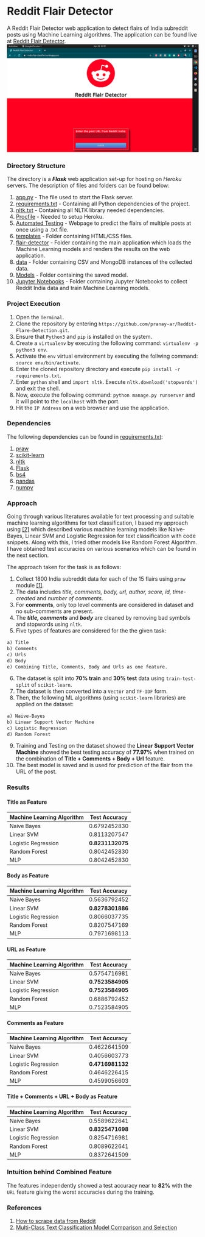 # Reddit Flair Detector

A Reddit Flair Detector web application to detect flairs of India subreddit posts using Machine Learning algorithms. The application can be found live at [Reddit Flair Detector](https://redditindiaflair.herokuapp.com).
![](final.png)

### Directory Structure

The directory is a ***Flask*** web application set-up for hosting on *Heroku* servers. The description of files and folders can be found below:

  1. [app.py](https://github.com/pranay-ar/Reddit-Flare-Detection/blob/master/app.py) - The file used to start the Flask server.
  2. [requirements.txt](https://github.com/pranay-ar/Reddit-Flare-Detection/blob/master/requirements.txt) - Containing all Python dependencies of the project.
  3. [nltk.txt](https://github.com/pranay-ar/Reddit-Flare-Detection/blob/master/nltk.txt) - Containing all NLTK library needed dependencies.
  4. [Procfile](https://github.com/pranay-ar/Reddit-Flare-Detection/blob/master/Procfile) - Needed to setup Heroku.
  5. [Automated Testing](https://r-india-flair-classifier.herokuapp.com/automated_testing) - Webpage to predict the flairs of multiple posts at once using a .txt file.
  6. [templates](https://github.com/pranay-ar/Reddit-Flare-Detection/tree/master/templates) - Folder containing HTML/CSS files.
  7. [flair-detector](https://github.com/pranay-ar/Reddit-Flare-Detection/blob/master/app.py) - Folder containing the main application which loads the Machine Learning models and renders the results on the web application.
  8. [data](https://github.com/pranay-ar/Reddit-Flare-Detection/tree/master/Data) - Folder containing CSV and MongoDB instances of the collected data.
  9. [Models](https://github.com/pranay-ar/Reddit-Flare-Detection/tree/master/model) - Folder containing the saved model.
  10. [Jupyter Notebooks](https://github.com/pranay-ar/Reddit-Flare-Detection/tree/master/model) - Folder containing Jupyter Notebooks to collect Reddit India data and train Machine Learning models. 


### Project Execution

  1. Open the `Terminal`.
  2. Clone the repository by entering `https://github.com/pranay-ar/Reddit-Flare-Detection.git`.
  3. Ensure that `Python3` and `pip` is installed on the system.
  4. Create a `virtualenv` by executing the following command: `virtualenv -p python3 env`.
  5. Activate the `env` virtual environment by executing the follwing command: `source env/bin/activate`.
  6. Enter the cloned repository directory and execute `pip install -r requirements.txt`.
  7. Enter `python` shell and `import nltk`. Execute `nltk.download('stopwords')` and exit the shell.
  8. Now, execute the following command: `python manage.py runserver` and it will point to the `localhost` with the port.
  9. Hit the `IP Address` on a web browser and use the application.
  
### Dependencies

The following dependencies can be found in [requirements.txt](https://github.com/pranay-ar/Reddit-Flare-Detection/blob/master/requirements.txt):

  1. [praw](https://praw.readthedocs.io/en/latest/)
  2. [scikit-learn](https://scikit-learn.org/)
  3. [nltk](https://www.nltk.org/)
  4. [Flask](https://flask.palletsprojects.com/en/1.1.x/)
  5. [bs4](https://pypi.org/project/bs4/)
  6. [pandas](https://pandas.pydata.org/)
  7. [numpy](http://www.numpy.org/)
  
### Approach

Going through various literatures available for text processing and suitable machine learning algorithms for text classification, I based my approach using [[2]](https://towardsdatascience.com/multi-class-text-classification-model-comparison-and-selection-5eb066197568) which described various machine learning models like Naive-Bayes, Linear SVM and Logistic Regression for text classification with code snippets. Along with this, I tried other models like Random Forest Algorithm. I have obtained test accuracies on various scenarios which can be found in the next section.

The approach taken for the task is as follows:

  1. Collect 1800 India subreddit data for each of the 15 flairs using `praw` module [[1]](http://www.storybench.org/how-to-scrape-reddit-with-python/).
  2. The data includes *title, comments, body, url, author, score, id, time-created* and *number of comments*.
  3. For **comments**, only top level comments are considered in dataset and no sub-comments are present.
  4. The ***title, comments*** and ***body*** are cleaned by removing bad symbols and stopwords using `nltk`.
  5. Five types of features are considered for the the given task:
    
    a) Title
    b) Comments
    c) Urls
    d) Body
    e) Combining Title, Comments, Body and Urls as one feature.
  6. The dataset is split into **70% train** and **30% test** data using `train-test-split` of `scikit-learn`.
  7. The dataset is then converted into a `Vector` and `TF-IDF` form.
  8. Then, the following ML algorithms (using `scikit-learn` libraries) are applied on the dataset:
    
    a) Naive-Bayes
    b) Linear Support Vector Machine
    c) Logistic Regression
    d) Random Forest
   9. Training and Testing on the dataset showed the **Linear Support Vector Machine** showed the best testing accuracy of **77.97%** when trained on the combination of **Title + Comments + Body + Url** feature.
   10. The best model is saved and is used for prediction of the flair from the URL of the post.
    
### Results

#### Title as Feature

| Machine Learning Algorithm | Test Accuracy     |
| -------------              |:-----------------:|
| Naive Bayes                | 0.6792452830      |
| Linear SVM                 | 0.8113207547      |
| Logistic Regression        | **0.8231132075**  |
| Random Forest              | 0.8042452830      |
| MLP                        | 0.8042452830    |

#### Body as Feature

| Machine Learning Algorithm | Test Accuracy     |
| -------------              |:-----------------:|
| Naive Bayes                | 0.5636792452   |
| Linear SVM                 | **0.8278301886**      |
| Logistic Regression        | 0.8066037735      |
| Random Forest              | 0.8207547169  |
| MLP                        | 0.7971698113      |

#### URL as Feature

| Machine Learning Algorithm | Test Accuracy     |
| -------------              |:-----------------:|
| Naive Bayes                | 0.5754716981    |
| Linear SVM                 | **0.7523584905**  |
| Logistic Regression        | **0.7523584905**    |
| Random Forest              | 0.6886792452      |
| MLP                        | 0.7523584905      |

#### Comments as Feature

| Machine Learning Algorithm | Test Accuracy     |
| -------------              |:-----------------:|
| Naive Bayes                | 0.4622641509      |
| Linear SVM                 | 0.4056603773      |
| Logistic Regression        | **0.4716981132**  |
| Random Forest              | 0.4646226415    |
| MLP                        | 0.4599056603      |

#### Title + Comments + URL + Body as Feature

| Machine Learning Algorithm | Test Accuracy     |
| -------------              |:-----------------:|
| Naive Bayes                | 0.5589622641      |
| Linear SVM                 | **0.8325471698**      |
| Logistic Regression        | 0.8254716981      |
| Random Forest              | 0.8089622641  |
| MLP                        | 0.8372641509      |


### Intuition behind Combined Feature

The features independently showed a test accuracy near to **82%** with the `URL` feature giving the worst accuracies during the training. 
### References

1. [How to scrape data from Reddit](http://www.storybench.org/how-to-scrape-reddit-with-python/)
2. [Multi-Class Text Classification Model Comparison and Selection](https://towardsdatascience.com/multi-class-text-classification-model-comparison-and-selection-5eb066197568)
